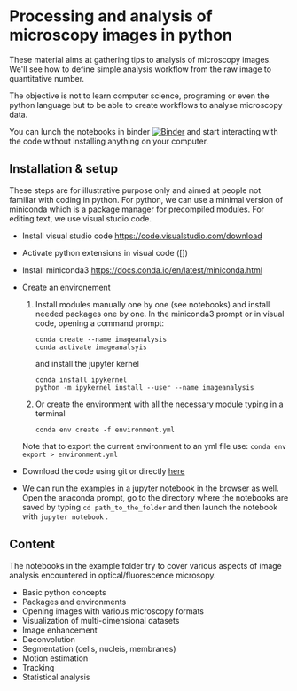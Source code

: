 

# Processing and analysis of microscopy images in python

These material aims at gathering tips to analysis of microscopy images. We'll
see how to define simple analysis workflow from the raw image to quantitative number.

The objective is not to learn computer science, programing or even the python
language but to be able to create workflows to analyse microscopy data.

You can lunch the notebooks in binder [![Binder](https://mybinder.org/badge_logo.svg)](https://mybinder.org/v2/gh/jboulanger/Analysis-of-Microscopy-Images-in-Python/HEAD) and start interacting with the code without installing anything on your computer.


## Installation & setup
These steps are for illustrative purpose only and aimed at people not familiar with coding in python. For python, we can use a minimal version of miniconda which is a package manager for precompiled modules. For editing text, we use visual studio code.

- Install visual studio code https://code.visualstudio.com/download
- Activate python extensions in visual code ([])
- Install miniconda3 https://docs.conda.io/en/latest/miniconda.html
- Create an environement
	1. Install modules manually one by one (see notebooks) and install needed packages one by one. In the miniconda3 prompt or in visual code, opening a command prompt:
        ```
        conda create --name imageanalysis
        conda activate imageanalsyis
        ```
        and install the jupyter kernel
        ```
        conda install ipykernel
        python -m ipykernel install --user --name imageanalysis
        ```
	2. Or create the environment with all the necessary module typing in a terminal
        ```
        conda env create -f environment.yml
        ```
	Note that to export the current environment to an yml file use: ```conda env export > environment.yml```

- Download the code using git or directly [here](https://github.com/jboulanger/Analysis-of-Microscopy-Images-in-Python/archive/refs/heads/main.zip)

- We can run the examples in a jupyter notebook in the browser as well. Open the anaconda prompt, go to the directory where the notebooks are saved by typing  ```cd path_to_the_folder```  and then launch the notebook with ```jupyter notebook``` .

## Content
The notebooks in the example folder try to cover various aspects of image analysis encountered in optical/fluorescence microsopy.

- Basic python concepts
- Packages and environments
- Opening images with various microscopy formats
- Visualization of multi-dimensional datasets
- Image enhancement
- Deconvolution
- Segmentation (cells, nucleis, membranes)
- Motion estimation
- Tracking
- Statistical analysis



